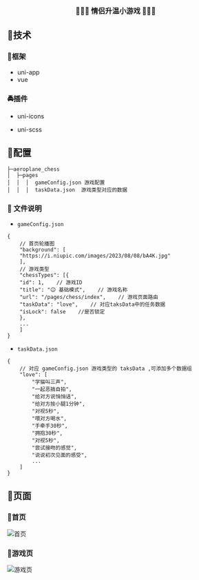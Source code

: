 <div align=center>
<h3>🎉🎉🎉 情侣升温小游戏 🎉🎉🎉</h3>
</div>

## 🚀技术
### 🚖框架
- uni-app
- vue

### 🚔插件
- uni-icons

- uni-scss

## 📔配置
```
├─aeroplane_chess
│  ├─pages
│  │  │  gameConfig.json 游戏配置
│  │  │  taskData.json  游戏类型对应的数据
```

### 📒 文件说明
- `gameConfig.json`
``` text
{
    // 首页轮播图
    "background": [
	"https://i.niupic.com/images/2023/08/08/bA4K.jpg"
    ],
    // 游戏类型
    "chessTypes": [{
	"id": 1,    // 游戏ID
	"title": "😉 基础模式",    // 游戏名称
	"url": "/pages/chess/index",    // 游戏页面路由
	"taskData": "love",    // 对应taksData中的任务数据
	"isLock": false    //是否锁定
	},
    ...
    ]
}
```
- `taskData.json`
```text
{
    // 对应 gameConfig.json 游戏类型的 taksData ,可添加多个数据组
    "love": [
        "学猫叫三声",
        "一起恶搞自拍",
        "给对方说悄悄话",
        "给对方按小腿1分钟",
        "对视5秒",
        "喂对方喝水",
        "手牵手30秒",
        "拥抱30秒",
        "对视5秒",
        "尝试接吻的感觉",
        "说说初次见面的感受",
        ...
    ]
}
```


## 📌页面

### 🌹首页

<img src="https://foruda.gitee.com/images/1697621994006888977/b44c4281_7467053.png" alt="首页"  />


### 🍄游戏页
<img src="https://foruda.gitee.com/images/1697622117140475361/26d94964_7467053.png" alt="游戏页"  />